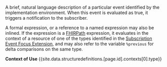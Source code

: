 A brief, natural language description of a particular event identified by the implementation environment. When this event is evaluated as true, it triggers a notification to the subscriber.

A formal expression, or a reference to a named expression may also be inlined. If the expression is a [FHIRPath](http://hl7.org/fhirpath/) expression, it evaluates in the context of a resource of one of the types identified in the [Subscription Event Focus Extension](StructureDefinition-extension-event-focus.html), and may also refer to the variable `%previous` for delta comparisons on the same type.

**Context of Use** {{site.data.structuredefinitions.[page.id].contexts[0].type}}
